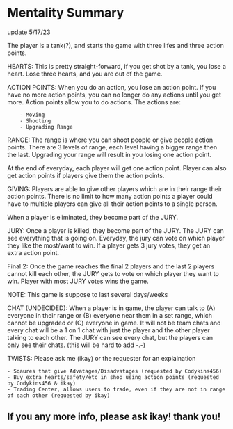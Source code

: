 # Mentality Summary
update 5/17/23

The player is a tank(?), and starts the game with three lifes and three action points. 

HEARTS:
    This is pretty straight-forward, if you get shot by a tank, you lose a heart. Lose three hearts,
    and you are out of the game.

ACTION POINTS:
    When you do an action, you lose an action point. If you have no more action points, you can no 
    longer do any actions until you get more. 
    Action points allow you to do actions. The actions are:

        - Moving 
        - Shooting
        - Upgrading Range

RANGE:
    The range is where you can shoot people or give people action points. There are 3 levels 
    of range, each level having a bigger range then the last. Upgrading your range will result
    in you losing one action point.


At the end of everyday, each player will get one action point. Player can also get action points
if players give them the action points. 

GIVING:
    Players are able to give other players which are in their range their action points. There is
    no limit to how many action points a player could have to multiple players can give all their
    action points to a single person.


When a player is eliminated, they become part of the JURY.

JURY:
    Once a player is killed, they become part of the JURY. The JURY can see everything that is going on.
    Everyday, the jury can vote on which player they like the most/want to win. If a player gets 3 jury
    votes, they get an extra action point.

Final 2:
    Once the game reaches the final 2 players and the last 2 players cannot kill each other, the JURY
    gets to vote on which player they want to win. Player with most JURY votes wins the game.


NOTE: This game is suppose to last several days/weeks

CHAT (UNDECIDED):
    When a player is in game, the player can talk to (A) everyone in their range or (B) everyone near them
    in a set range, which cannot be upgraded or (C) everyone in game. It will not be team chats and every chat will be a 1 on 1 chat with just the player and the other player talking to each other. The JURY can see every chat, but the players can only see their chats. (this will be hard to add -.-)

TWISTS:
    Please ask me (ikay) or the requester for an explaination


    - Sqaures that give Advatages/Disadvatages (requested by Codykins456) 
    - Buy extra hearts/safety/etc in shop using action points (requested by Codykins456 & ikay)
    - Trading Center, allows users to trade, even if they are not in range of each other (requested by ikay)


## If you any more info, please ask ikay! thank you!
